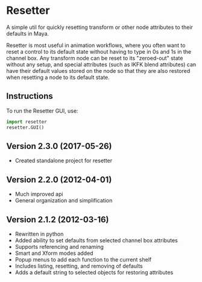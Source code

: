 # Resetter

A simple util for quickly resetting transform or other node attributes to their defaults in Maya.

Resetter is most useful in animation workflows, where you often want to reset a control to its default state without having to type in 0s and 1s in the channel box. Any transform node can be reset to its "zeroed-out" state without any setup, and special attributes (such as IKFK blend attributes) can have their default values stored on the node so that they are also restored when resetting a node to its default state.

## Instructions

To run the Resetter GUI, use:

```python
import resetter
resetter.GUI()
```

## Version 2.3.0 (2017-05-26)
- Created standalone project for resetter

## Version 2.2.0 (2012-04-01)
- Much improved api
- General organization and simplification

## Version 2.1.2 (2012-03-16)
- Rewritten in python
- Added ability to set defaults from selected channel box attributes
- Supports referencing and renaming
- Smart and Xform modes added
- Popup menus to add each function to the current shelf
- Includes listing, resetting, and removing of defaults
- Adds a default string to selected objects for restoring attributes
